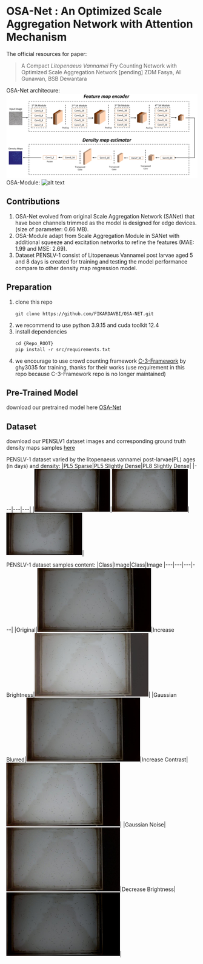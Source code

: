 # OSA-Net : An Optimized Scale Aggregation Network with Attention Mechanism
The official resources for paper:
>A Compact _Litopenaeus Vannamei_ Fry Counting Network with Optimized Scale Aggregation Network [pending]
>ZDM Fasya, AI Gunawan, BSB Dewantara

OSA-Net architecure:
![alt text](https://github.com/FIKARDAVBI/OSA-NET/blob/main/assests/architecture/architecture%20OSA-Net.jpg?raw=true)
OSA-Module:
![alt text](https://github.com/FIKARDAVBI/OSA-NET/blob/main/assests/architecture/OSA-Module.jpg?raw=true)

## Contributions
1. OSA-Net evolved from original Scale Aggregation Network (SANet) that have been channels trimmed as the model is designed for edge devices. (size of parameter: 0.66 MB).
2. OSA-Module adapt from Scale Aggregation Module in SANet with additional squeeze and excitation networks to refine the features (MAE: 1.99 and MSE: 2.69).
3. Dataset PENSLV-1 consist of Litopenaeus Vannamei post larvae aged 5 and 8 days is created for training and testing the model performance compare to other density map regression model.

## Preparation
1. clone this repo
   ```
   git clone https://github.com/FIKARDAVBI/OSA-NET.git
   ```
2. we recommend to use python 3.9.15 and cuda toolkit 12.4
3. install dependencies
   ```
   cd {Repo_ROOT}
   pip install -r src/requirements.txt
   ```
4. we encourage to use crowd counting framework [C-3-Framework](https://github.com/gjy3035/C-3-Framework) by ghy3035 for training, thanks for their works (use requirement in this repo because C-3-Framework repo is no longer maintained)

## Pre-Trained Model
download our pretrained model here [OSA-Net](https://drive.google.com/file/d/1r0-AiytPWX9jgVoTKhuZ3xodpYKG4G-R/view?usp=sharing)

## Dataset
download our PENSLV1 dataset images and corresponding ground truth density maps samples [here](https://drive.google.com/file/d/1P0Fh4hCIMQyhZSjrfbFfjcwlZMheVUsP/view?usp=sharing)

PENSLV-1 dataset varied by the litopenaeus vannamei post-larvae(PL) ages (in days) and density:
|PL5 Sparse|PL5 Slightly Dense|PL8 Slightly Dense|
|---|---|---|
|<img src="https://github.com/FIKARDAVBI/OSA-NET/blob/main/assests/dataset/PL5%20Sparse.jpg" width="200">|<img src="https://github.com/FIKARDAVBI/OSA-NET/blob/main/assests/dataset/PL5%20Slightly%20Dense.jpg" width="200">|<img src="https://github.com/FIKARDAVBI/OSA-NET/blob/main/assests/dataset/PL8%20Slightly%20Dense.jpg" width="200">|

PENSLV-1 dataset samples content:
|Class|Image|Class|Image
|---|---|---|---|
|Original|<img src="https://github.com/FIKARDAVBI/OSA-NET/blob/main/assests/dataset/Original.jpg" width="300">|Increase Brightness|<img src="https://github.com/FIKARDAVBI/OSA-NET/blob/main/assests/dataset/Increase%20Brightness.jpg" width="300">|
|Gaussian Blurred|<img src="https://github.com/FIKARDAVBI/OSA-NET/blob/main/assests/dataset/Gaussian%20Blur.jpg" width="300">|Increase Contrast|<img src="https://github.com/FIKARDAVBI/OSA-NET/blob/main/assests/dataset/Increase%20Contrast.jpg" width="300">|
|Gaussian Noise|<img src="https://github.com/FIKARDAVBI/OSA-NET/blob/main/assests/dataset/Gaussian%20Noise.jpg" width="300">|Decrease Brightness|<img src="https://github.com/FIKARDAVBI/OSA-NET/blob/main/assests/dataset/Decrease%20Brightness.jpg" width="300">|
